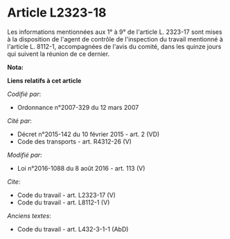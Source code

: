 # Article L2323-18

Les informations mentionnées aux 1° à 9° de l'article L. 2323-17 sont mises à la disposition de l'agent de contrôle de
l'inspection du travail mentionné à l'article L. 8112-1, accompagnées de l'avis du comité, dans les quinze jours qui suivent
la réunion de ce dernier.

**Nota:**



**Liens relatifs à cet article**

_Codifié par_:

  - Ordonnance n°2007-329 du 12 mars 2007

_Cité par_:

  - Décret n°2015-142 du 10 février 2015 - art. 2 (VD)
  - Code des transports - art. R4312-26 (V)

_Modifié par_:

  - Loi n°2016-1088 du 8 août 2016 - art. 113 (V)

_Cite_:

  - Code du travail - art. L2323-17 (V)
  - Code du travail - art. L8112-1 (V)

_Anciens textes_:

  - Code du travail - art. L432-3-1-1 (AbD)
